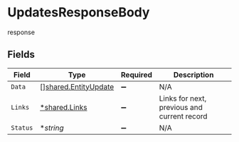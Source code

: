 # UpdatesResponseBody

response


## Fields

| Field                                                        | Type                                                         | Required                                                     | Description                                                  |
| ------------------------------------------------------------ | ------------------------------------------------------------ | ------------------------------------------------------------ | ------------------------------------------------------------ |
| `Data`                                                       | [][shared.EntityUpdate](../../models/shared/entityupdate.md) | :heavy_minus_sign:                                           | N/A                                                          |
| `Links`                                                      | [*shared.Links](../../models/shared/links.md)                | :heavy_minus_sign:                                           | Links for next, previous and current record                  |
| `Status`                                                     | **string*                                                    | :heavy_minus_sign:                                           | N/A                                                          |